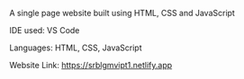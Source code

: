 A single page website built using HTML, CSS and JavaScript

IDE used: VS Code

Languages: HTML, CSS, JavaScript

Website Link: https://srblgmvipt1.netlify.app
